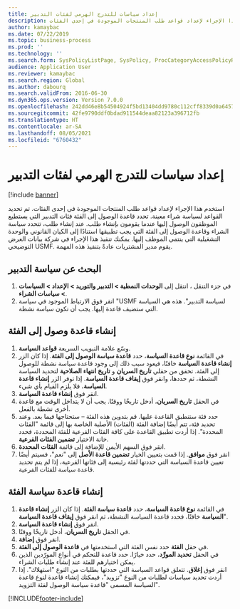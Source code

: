 ```yaml
---
title: إعداد سياسات للتدرج الهرمي لفئات التدبير
description: استخدم هذا الإجراء لإعداد قواعد طلب المنتجات الموجودة في إحدى الفئات.
author: kamaybac
ms.date: 07/22/2019
ms.topic: business-process
ms.prod: ''
ms.technology: ''
ms.search.form: SysPolicyListPage, SysPolicy, ProcCategoryAccessPolicyRule, ProcCategoryPolicyRule, EcoResCategorySingleLookup
audience: Application User
ms.reviewer: kamaybac
ms.search.region: Global
ms.author: dabourq
ms.search.validFrom: 2016-06-30
ms.dyn365.ops.version: Version 7.0.0
ms.openlocfilehash: 242dd46e8b54504924f5bd13404dd9780c112cff8339d0a645785b2d4243871a
ms.sourcegitcommit: 42fe9790ddf0bdad911544deaa82123a396712fb
ms.translationtype: HT
ms.contentlocale: ar-SA
ms.lasthandoff: 08/05/2021
ms.locfileid: "6760432"
---
```

# <a name="set-up-policies-for-procurement-category-hierarchies"></a>إعداد سياسات للتدرج الهرمي لفئات التدبير

[!include [banner](../../includes/banner.md)]

استخدم هذا الإجراء لإعداد قواعد طلب المنتجات الموجودة في إحدى الفئات. تم تحديد القواعد لسياسة شراء معينة. تحدد قاعدة الوصول إلى الفئة فئات التدبير التي يستطيع الموظفون الوصول إليها عندما يقومون بإنشاء طلب. عند إنشاء طلب، تتحدد سياسة الشراء وقاعدة الوصول إلى الفئة التي يجب تطبيقها استنادًا إلى الكيان القانوني والوحدة التشغيلية التي ينتمي الموظف إليها. يمكنك تنفيذ هذا الإجراء في شركة بيانات العرض التوضيحي USMF. يقوم مدير المشتريات عادةً بتنفيذ هذه المهمة.


## <a name="find-the-procurement-policy"></a>البحث عن سياسة التدبير
1. في جزء التنقل ، انتقل إلى **الوحدات النمطية > التدبير والتوريد‬ > الإعداد > السياسات > سياسات الشراء**.
2. انقر فوق الارتباط الموجود في سياسة "USMF لسياسة التدبير". هذه هي السياسة التي ستضيف قاعدة إليها. يجب أن تكون سياسة نشطة.  

## <a name="create-a-category-access-rule"></a>إنشاء قاعدة وصول إلى الفئة
1. وسّع علامة التبويب السريعة **قواعد السياسة**.
2. في القائمة **نوع قاعدة السياسة**، حدد **قاعدة سياسة الوصول إلى الفئة‬**. إذا كان الزر **إنشاء قاعدة السياسة** خافتًا، فيعود سبب ذلك إلى وجود قاعدة سياسة نشطة للوصول إلى الفئة. تحقق من حقلي **تاريخ السريان** و **تاريخ انتهاء الصلاحية** لتحديد السياسة النشطة، ثم حددها، وانقر فوق **إيقاف قاعدة السياسة‬**. إذا توفر الزر **إنشاء قاعدة السياسة**، فلا يلزم القيام بأي شيء.  
3. انقر فوق **إنشاء قاعدة السياسة**.
4. في الحقل **تاريخ السريان**، أدخل تاريخًا ووقتًا. يجب أن لا يتداخل الوقت مع قاعدة أخرى نشطة بالفعل.  
5. حدد فئة ستنطبق القاعدة عليها. قم بتدوين هذه الفئة – ستحتاجها فيما بعد. وعند تحديد فئة، تتم أيضًا إضافة الفئة (الفئات) الأصلية الخاصة بها إلى قائمة "الفئات المحددة". إذا أردت تطبيق القاعدة على كافة الفئات الفرعية للفئة المحددة، فحدد خانة الاختيار **تضمين الفئات الفرعية**.
6. انقر فوق السهم الأيمن للإضافة إلى قائمة **الفئات المحددة**.  
4. انقر فوق **موافق**. إذا قمت بتعيين الخيار **تضمين قاعدة الأصل** إلى "نعم"، فسيتم أيضًا تعيين قاعدة السياسة التي حددتها لفئة رئيسية إلى فئاتها الفرعية، إذا لم يتم تحديد قاعدة سياسة للفئات الفرعية.

## <a name="create-a-category-policy-rule"></a>إنشاء قاعدة سياسة الفئة
1. في القائمة **نوع قاعدة السياسة**، حدد **قاعدة سياسة الفئة‬**. إذا كان الزر **إنشاء قاعدة السياسة‬** خافتًا، فحدد قاعدة السياسة النشطة، ثم انقر فوق **إيقاف قاعدة السياسة**".  
2. انقر فوق **إنشاء قاعدة السياسة**.
3. في الحقل **تاريخ السريان**، أدخل تاريخًا ووقتًا.
4. انقر فوق **إضافة**.
5. في حقل **الفئة** حدد نفس الفئة التي استخدمتها في **قاعدة الوصول إلى الفئة**.
6. في الحقل **تحديد المورِّد**، حدد خيارًا. حدد قاعدة للتحكم في أنواع المورّدين الذين يمكن اختيارهم للفئة عند إنشاء طلبات الشراء.  
7. انقر فوق **إغلاق**. تتعلق قواعد السياسة التي حددتها بطلبات من النوع "استهلاك". إذا أردت تحديد سياسات لطلبات من النوع "تزويد"، فيمكنك إنشاء قاعدة لنوع قاعدة السياسة المسمى "قاعدة سياسة الوصول لفئة التزويد‬".  



[!INCLUDE[footer-include](../../../includes/footer-banner.md)]